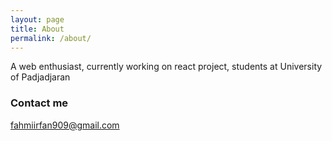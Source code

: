 ```yaml
---
layout: page
title: About
permalink: /about/
---
```


A web enthusiast, currently working on react project, students at University of Padjadjaran

### Contact me

[fahmiirfan909@gmail.com](mailto:fahmiirfan909@gmail.com)

